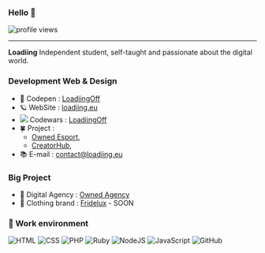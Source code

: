 ### Hello  👋

![profile views](https://komarev.com/ghpvc/?username=LoadiingOff&label=Profile%20views&color=ee6c4d&style=flat)

<hr>

**Loadiing** Independent student, self-taught and passionate about the digital world.

### Development Web & Design

* 💬 Codepen   : [LoadiingOff](https://codepen.io/loadiingoff/) 
* 🪐 WebSite : [loadiing.eu](https://loadiing.eu/)
* <img src="https://docs.codewars.com/logo.svg"> Codewars : [LoadiingOff](https://www.codewars.com/users/LoadiingOff/stats)
* 🍀 Project : 
    - [Owned Esport](https://owned-esport.fr/),
    - [CreatorHub](https://creatorhub.eu/), 
* 📚 E-mail     : contact@loadiing.eu

### Big Project

* 🏢 Digital Agency : [Owned Agency](https://owned-agency.fr/)
* 👔 Clothing brand : [Fridelux](https://instagram.com/) - SOON

### 🔭 Work environment

![HTML](https://img.shields.io/badge/-HTML-black?style=flat&logo=html5)
![CSS](https://img.shields.io/badge/-CSS-black?style=flat&logo=css3)
![PHP](https://img.shields.io/badge/-PHP-black?style=flat&logo=php)
![Ruby](https://img.shields.io/badge/-Ruby-black?style=flat&logo=ruby)
![NodeJS](https://img.shields.io/badge/-Node.js-black?style=flat&logo=node.js)
![JavaScript](https://img.shields.io/badge/-JavaScript-black?style=flat&logo=javascript)
![GitHub](https://img.shields.io/badge/-GitHub-181717?style=flat&logo=github)

